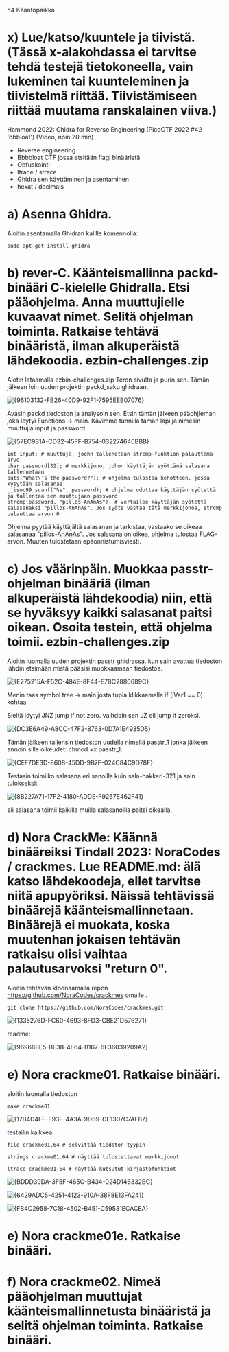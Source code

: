 h4 Kääntöpaikka

# x) Lue/katso/kuuntele ja tiivistä. (Tässä x-alakohdassa ei tarvitse tehdä testejä tietokoneella, vain lukeminen tai kuunteleminen ja tiivistelmä riittää. Tiivistämiseen riittää muutama ranskalainen viiva.)

Hammond 2022: Ghidra for Reverse Engineering (PicoCTF 2022 #42 'bbbloat') (Video, noin 20 min)


- Reverse engineering
- Bbbbloat CTF jossa etsitään flagi binääristä
- Obfuskointi
- ltrace / strace 
- Ghidra sen käyttäminen ja asentaminen
- hexat / decimals


# a) Asenna Ghidra.

Aloitin asentamalla Ghidran kalille komennolla:

    sudo apt-get install ghidra

# b) rever-C. Käänteismallinna packd-binääri C-kielelle Ghidralla. Etsi pääohjelma. Anna muuttujielle kuvaavat nimet. Selitä ohjelman toiminta. Ratkaise tehtävä binääristä, ilman alkuperäistä lähdekoodia. ezbin-challenges.zip


Alotin lataamalla ezbin-challenges.zip Teron sivulta ja purin sen. Tämän jälkeen loin uuden projektin packd_saku ghidraan.

![{96103132-FB26-40D9-92F1-7595EEB07076}](https://github.com/user-attachments/assets/9effd24d-0c8c-449c-b364-4b3f232faa24)

Avasin packd tiedoston ja analysoin sen. Etsin tämän jälkeen pääohjleman joka löytyi Functions -> main. Kävimme tunnilla tämän läpi ja nimesin muuttujia input ja password:


![{57EC931A-CD32-45FF-B754-032274640BBB}](https://github.com/user-attachments/assets/be22b42c-5373-42af-a1a8-f68597d59ad4)

    int input; # muuttuja, joohn tallenetaan strcmp-funktion palauttama arvo
    char password[32]; # merkkijono, johon käyttäjän syöttämä salasana tallennetaan
    puts("What\'s the password?"); # ohjelma tulostaa kehotteen, jossa kysytään salasanaa
    __isoc99_scanf("%s", password); # ohjelma odottaa käyttäjän syötettä ja tallentaa sen muuttujaan password
    strcmp(password, "pillos-AnAnAs"); # vertailee käyttäjän syötettä salasanaksi "pillos-AnAnAs". Jos syöte vastaa tätä merkkijonoa, strcmp palauttaa arvon 0
    
Ohjelma pyytää käyttäjältä salasanan ja tarkistaa, vastaako se oikeaa salasanaa "pillos-AnAnAs". Jos salasana on oikea, ohjelma tulostaa FLAG-arvon. Muuten tulostetaan epäonnistumisviesti.

# c) Jos väärinpäin. Muokkaa passtr-ohjelman binääriä (ilman alkuperäistä lähdekoodia) niin, että se hyväksyy kaikki salasanat paitsi oikean. Osoita testein, että ohjelma toimii. ezbin-challenges.zip

Aloitin luomalla uuden projektin passtr ghidrassa. kun sain avattua tiedoston lähdin etsimään mistä pääsisi muokkaamaan tiedostoa.

![{E275215A-F52C-484E-8F44-E7BC2880689C}](https://github.com/user-attachments/assets/a844f59f-7cac-4dae-b73b-d62c0843f1b3)

Menin taas symbol tree -> main josta tupla klikkaamalla if (iVar1 == 0) kohtaa 

Sieltä löytyi JNZ jump if not zero. vaihdoin sen JZ eli jump if zeroksi.

![{DC3E6A49-A8CC-47F2-8763-0D7A1E4935D5}](https://github.com/user-attachments/assets/019de30e-b5b0-40fc-84d0-c5a5df340e9e)

Tämän jälkeen tallensin tiedoston uudella nimellä passtr_1 jonka jälkeen annoin sille oikeudet: chmod +x passtr_1. 

![{CEF7DE3D-8608-45DD-9B7F-024C84C9D78F}](https://github.com/user-attachments/assets/b0e656db-fd87-40de-ae92-51d4db7421e5)


Testasin toimiiko salasana eri sanoilla kuin sala-hakkeri-321 ja sain tulokseksi:

![{8B227A71-17F2-4180-ADDE-F9267E462F41}](https://github.com/user-attachments/assets/39bde52e-8a99-433b-92d0-7c1ac347c7c5)

eli salasana toimii kaikilla muilla salasanoilla paitsi oikealla.

# d) Nora CrackMe: Käännä binääreiksi Tindall 2023: NoraCodes / crackmes. Lue README.md: älä katso lähdekoodeja, ellet tarvitse niitä apupyöriksi. Näissä tehtävissä binäärejä käänteismallinnetaan. Binäärejä ei muokata, koska muutenhan jokaisen tehtävän ratkaisu olisi vaihtaa palautusarvoksi "return 0".

Aloitin tehtävän kloonaamalla repon https://github.com/NoraCodes/crackmes omalle .

    git clone https://github.com/NoraCodes/crackmes.git

![{1335276D-FC60-4693-8FD3-CBE21D576271}](https://github.com/user-attachments/assets/1efb08f8-eecd-4b4c-9b16-7b1df427b554)

readme:

![{969668E5-BE38-4E64-B167-6F36039209A2}](https://github.com/user-attachments/assets/5da7a158-0702-43a3-92a1-f7b09d2f1029)



# e) Nora crackme01. Ratkaise binääri.


aloitin luomalla tiedoston 

    make crackme01
    

![{17B4D4FF-F93F-4A3A-9D69-DE1307C7AF87}](https://github.com/user-attachments/assets/5e658bad-47e3-405a-881d-1431381cbc00)

testailin kaikkea:

    file crackme01.64 # selvittää tiedston tyypin

    strings crackme01.64 # näyttää tulostettavat merkkijonot

    ltrace crackme01.64 # näyttää kutsutut kirjastofunktiot

    

![{BDDD39DA-3F5F-465C-B434-024D146332BC}](https://github.com/user-attachments/assets/34e94008-ce8a-4868-8fb7-c03a54af0727)


![{6429ADC5-4251-4123-910A-38F8E13FA241}](https://github.com/user-attachments/assets/32ba436e-a0b7-4def-9acf-f20fecdd5bf5)



![{FB4C2958-7C18-4502-B451-C59531ECACEA}](https://github.com/user-attachments/assets/f78616d4-19af-4c6a-8a2d-a7ff9195fcbc)
    



# e) Nora crackme01e. Ratkaise binääri.

# f) Nora crackme02. Nimeä pääohjelman muuttujat käänteismallinnetusta binääristä ja selitä ohjelman toiminta. Ratkaise binääri.

